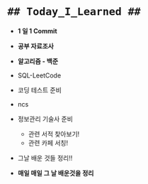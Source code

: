 # `## Today_I_Learned ##`

- **1 일 1 Commit**
- **공부 자료조사**
- **알고리즘 - 백준**
- SQL-LeetCode
- 코딩 테스트 준비
- ncs
- 정보관리 기술사 준비
  - 관련 서적 찾아보기!
  - 관련 카페 서칭!
- 그날 배운 것들 정리!!

- **매일 매일 그 날 배운것을 정리**
